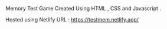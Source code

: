Memory Test Game Created Using HTML , CSS and Javascript .

Hosted using Netlify URL : https://testmem.netlify.app/
